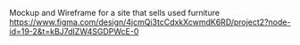 Mockup and Wireframe for a site that sells used furniture
https://www.figma.com/design/4jcmQi3tcCdxkXcwmdK6RD/project2?node-id=19-2&t=kBJ7dIZW4SGDPWcE-0
